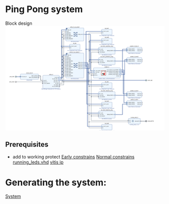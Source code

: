# Ping Pong system
Block design
![Block design](bd.png)

## Prerequisites
- add to working protect
[Early constrains](vivado/ping_pong_burst/constrs_1/new/early.xdc)
[Normal constrains](vivado/ping_pong_burst/constrs_1/new/normal.xdc)
[running_leds.vhd](vivado/ping_pong_burst/vhdl/running_leds.vhd)
[vitis ip](ips/export.zip)

# Generating the system:
[System](design_1.tcl)




